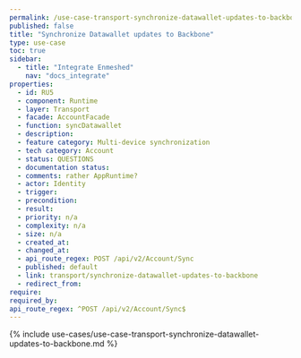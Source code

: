 ```yaml
---
permalink: /use-case-transport-synchronize-datawallet-updates-to-backbone
published: false
title: "Synchronize Datawallet updates to Backbone"
type: use-case
toc: true
sidebar:
  - title: "Integrate Enmeshed"
    nav: "docs_integrate"
properties:
  - id: RU5
  - component: Runtime
  - layer: Transport
  - facade: AccountFacade
  - function: syncDatawallet
  - description:
  - feature category: Multi-device synchronization
  - tech category: Account
  - status: QUESTIONS
  - documentation status:
  - comments: rather AppRuntime?
  - actor: Identity
  - trigger:
  - precondition:
  - result:
  - priority: n/a
  - complexity: n/a
  - size: n/a
  - created_at:
  - changed_at:
  - api_route_regex: POST /api/v2/Account/Sync
  - published: default
  - link: transport/synchronize-datawallet-updates-to-backbone
  - redirect_from:
require:
required_by:
api_route_regex: ^POST /api/v2/Account/Sync$
---
```


{% include use-cases/use-case-transport-synchronize-datawallet-updates-to-backbone.md %}
